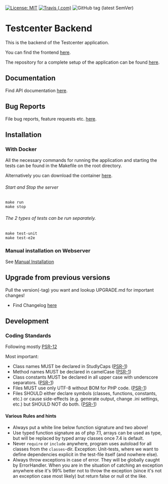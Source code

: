 [![License: MIT](https://img.shields.io/badge/License-MIT-yellow.svg?style=flat-square)](https://opensource.org/licenses/MIT)
[![Travis (.com)](https://img.shields.io/travis/com/iqb-berlin/testcenter-backend?style=flat-square)](https://travis-ci.com/iqb-berlin/testcenter-backend)
![GitHub tag (latest SemVer)](https://img.shields.io/github/v/tag/iqb-berlin/testcenter-backend?style=flat-square)

# Testcenter Backend

This is the backend of the Testcenter application.  

You can find the frontend [here](https://github.com/iqb-berlin/testcenter-frontend).

The repository for a complete setup of the application can be found
[here](https://github.com/iqb-berlin/testcenter-setup).

## Documentation

Find API documentation [here](https://iqb-berlin.github.io/testcenter-backend/api/).

## Bug Reports

File bug reports, feature requests etc. [here](https://github.com/iqb-berlin/testcenter-backend/issues).

## Installation

### With Docker

All the necessary commands for running the application and starting the tests
can be found in the Makefile on the root directory.

Alternatively you can download the container [here](https://hub.docker.com/repository/docker/iqbberlin/testcenter-backend).

###### Start and Stop the server
```
make run
make stop
```
###### The 2 types of tests can be run separately.
```
make test-unit
make test-e2e
```

### Manual installation on Webserver
See [Manual Installation](https://iqb-berlin.github.io/testcenter-backend/manual_installation.html)

## Upgrade from previous versions
Pull the version(-tag) you want and lookup UPGRADE.md for important changes!

* Find Changelog [here](https://iqb-berlin.github.io/testcenter-backend/UPGRADE.html)

## Development
### Coding Standards

Following mostly [PSR-12](https://www.php-fig.org/psr/psr-12/)

Most important:
* Class names MUST be declared in StudlyCaps ([PSR-1](https://www.php-fig.org/psr/psr-1/))
* Method names MUST be declared in camelCase ([PSR-1](https://www.php-fig.org/psr/psr-1/))
* Class constants MUST be declared in all upper case with underscore separators.
([PSR-1](https://www.php-fig.org/psr/psr-1/))
* Files MUST use only UTF-8 without BOM for PHP code. ([PSR-1](https://www.php-fig.org/psr/psr-1/))
* Files SHOULD either declare symbols (classes, functions, constants, etc.) or cause side-effects
(e.g. generate output, change .ini settings, etc.) but SHOULD NOT do both. ([PSR-1](https://www.php-fig.org/psr/psr-1/))

#### Various Rules and hints

* Always put a white line below function signature and two above!
* Use typed function signature as of php 7.1, arrays can be used as type, but will be replaced by typed array classes
once 7.4 is default.
* Never `require` or `include` anywhere, program uses autoload for all classes from the `classes`-dir.
Exception: Unit-tests, where we want to define dependencies explicit in the test-file itself (and nowhere else).
* Always throw exceptions in case of error. They will be globally caught by ErrorHandler.
When you are in the situation of catching an exception anywhere else it's 99% better not to throw the exception
(since it's not an exception case most likely) but return false or null ot the like.
